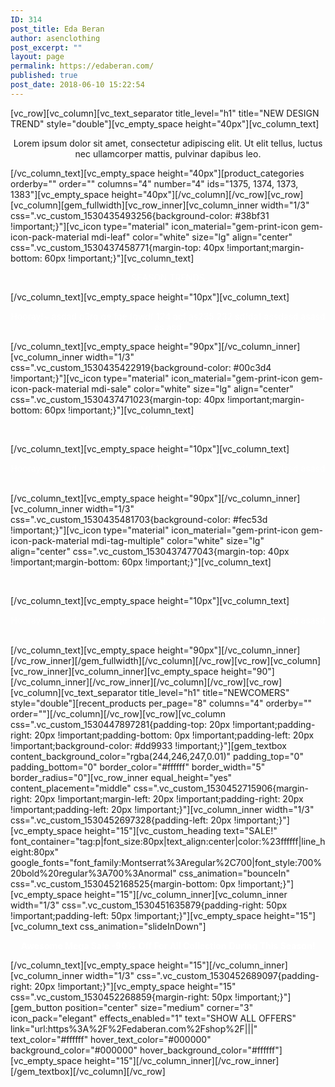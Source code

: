 ```yaml
---
ID: 314
post_title: Eda Beran
author: asenclothing
post_excerpt: ""
layout: page
permalink: https://edaberan.com/
published: true
post_date: 2018-06-10 15:22:54
---
```

[vc_row][vc_column][vc_text_separator title_level="h1" title="NEW DESIGN TREND" style="double"][vc_empty_space height="40px"][vc_column_text]
<p class="styled-subtitle" style="text-align: center;">Lorem ipsum dolor sit amet, consectetur adipiscing elit. Ut elit tellus, luctus nec ullamcorper mattis, pulvinar dapibus leo.</p>
[/vc_column_text][vc_empty_space height="40px"][product_categories orderby="" order="" columns="4" number="4" ids="1375, 1374, 1373, 1383"][vc_empty_space height="40px"][/vc_column][/vc_row][vc_row][vc_column][gem_fullwidth][vc_row_inner][vc_column_inner width="1/3" css=".vc_custom_1530435493256{background-color: #38bf31 !important;}"][vc_icon type="material" icon_material="gem-print-icon gem-icon-pack-material mdi-leaf" color="white" size="lg" align="center" css=".vc_custom_1530437458771{margin-top: 40px !important;margin-bottom: 60px !important;}"][vc_column_text]
<p class="title-h3" style="text-align: center;"><span style="color: #ffffff;">SEASON TRENDS</span></p>
[/vc_column_text][vc_empty_space height="10px"][vc_column_text]
<p class="styled-subtitle" style="text-align: center;"><span style="color: #ffffff;">Hooray!~ asdad q3rq qe fqe fqwdf 124 acf as235 232 sdfdaf assdasd asasd as asd</span></p>
[/vc_column_text][vc_empty_space height="90px"][/vc_column_inner][vc_column_inner width="1/3" css=".vc_custom_1530435422919{background-color: #00c3d4 !important;}"][vc_icon type="material" icon_material="gem-print-icon gem-icon-pack-material mdi-sale" color="white" size="lg" align="center" css=".vc_custom_1530437471023{margin-top: 40px !important;margin-bottom: 60px !important;}"][vc_column_text]
<p class="title-h3" style="text-align: center;"><span style="color: #ffffff;">MEGA SALES</span></p>
[/vc_column_text][vc_empty_space height="10px"][vc_column_text]
<p class="styled-subtitle" style="text-align: center;"><span style="color: #ffffff;">Hooray!~ asdad q3rq qe fqe fqwdf 124 acf as235 232 sdfdaf assdasd asasd as asd</span></p>
[/vc_column_text][vc_empty_space height="90px"][/vc_column_inner][vc_column_inner width="1/3" css=".vc_custom_1530435481703{background-color: #fec53d !important;}"][vc_icon type="material" icon_material="gem-print-icon gem-icon-pack-material mdi-tag-multiple" color="white" size="lg" align="center" css=".vc_custom_1530437477043{margin-top: 40px !important;margin-bottom: 60px !important;}"][vc_column_text]
<p class="title-h3" style="text-align: center;"><span style="color: #ffffff;">SPECIAL OFFERS</span></p>
[/vc_column_text][vc_empty_space height="10px"][vc_column_text]
<p class="styled-subtitle" style="text-align: center;"><span style="color: #ffffff;">Hooray!~ asdad q3rq qe fqe fqwdf 124 acf as235 232 sdfdaf assdasd asasd as asd</span></p>
[/vc_column_text][vc_empty_space height="90px"][/vc_column_inner][/vc_row_inner][/gem_fullwidth][/vc_column][/vc_row][vc_row][vc_column][vc_row_inner][vc_column_inner][vc_empty_space height="90"][/vc_column_inner][/vc_row_inner][/vc_column][/vc_row][vc_row][vc_column][vc_text_separator title_level="h1" title="NEWCOMERS" style="double"][recent_products per_page="8" columns="4" orderby="" order=""][/vc_column][/vc_row][vc_row][vc_column css=".vc_custom_1530447897281{padding-top: 20px !important;padding-right: 20px !important;padding-bottom: 0px !important;padding-left: 20px !important;background-color: #dd9933 !important;}"][gem_textbox content_background_color="rgba(244,246,247,0.01)" padding_top="0" padding_bottom="0" border_color="#ffffff" border_width="5" border_radius="0"][vc_row_inner equal_height="yes" content_placement="middle" css=".vc_custom_1530452715906{margin-right: 20px !important;margin-left: 20px !important;padding-right: 20px !important;padding-left: 20px !important;}"][vc_column_inner width="1/3" css=".vc_custom_1530452697328{padding-left: 20px !important;}"][vc_empty_space height="15"][vc_custom_heading text="SALE!" font_container="tag:p|font_size:80px|text_align:center|color:%23ffffff|line_height:80px" google_fonts="font_family:Montserrat%3Aregular%2C700|font_style:700%20bold%20regular%3A700%3Anormal" css_animation="bounceIn" css=".vc_custom_1530452168525{margin-bottom: 0px !important;}"][vc_empty_space height="15"][/vc_column_inner][vc_column_inner width="1/3" css=".vc_custom_1530451635879{padding-right: 50px !important;padding-left: 50px !important;}"][vc_empty_space height="15"][vc_column_text css_animation="slideInDown"]
<p class="styled-subtitle" style="text-align: center;"><strong><span style="color: #ffffff;">Awesome Mega Sale -90%</span></strong>
<strong><span style="color: #ffffff;">Off For All Collection</span></strong>
<strong><span style="color: #ffffff;">During This Season!</span></strong></p>
[/vc_column_text][vc_empty_space height="15"][/vc_column_inner][vc_column_inner width="1/3" css=".vc_custom_1530452689097{padding-right: 20px !important;}"][vc_empty_space height="15" css=".vc_custom_1530452268859{margin-right: 50px !important;}"][gem_button position="center" size="medium" corner="3" icon_pack="elegant" effects_enabled="1" text="SHOW ALL OFFERS" link="url:https%3A%2F%2Fedaberan.com%2Fshop%2F|||" text_color="#ffffff" hover_text_color="#000000" background_color="#000000" hover_background_color="#ffffff"][vc_empty_space height="15"][/vc_column_inner][/vc_row_inner][/gem_textbox][/vc_column][/vc_row]